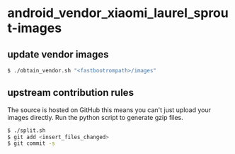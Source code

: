 # android_vendor_xiaomi_laurel_sprout-images

## update vendor images
```bash
$ ./obtain_vendor.sh "<fastbootrompath>/images"
```

## upstream contribution rules
The source is hosted on GitHub this means you can't just upload your images directly. Run the python script to generate gzip files.

```bash
$ ./split.sh
$ git add <insert_files_changed>
$ git commit -s 
```


